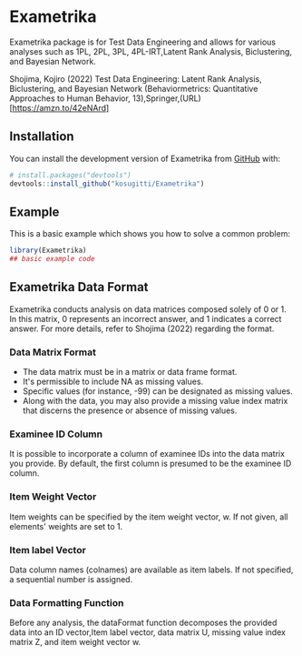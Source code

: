 
# Exametrika

<!-- badges: start -->
<!-- badges: end -->

Exametrika package is for Test Data Engineering and allows for various analyses such as 1PL, 2PL, 3PL, 4PL-IRT,Latent Rank Analysis, Biclustering, and Bayesian Network.

Shojima, Kojiro (2022) Test Data Engineering: Latent Rank Analysis, Biclustering, and Bayesian Network (Behaviormetrics: Quantitative Approaches to Human Behavior, 13),Springer,(URL)[https://amzn.to/42eNArd]

## Installation

You can install the development version of Exametrika from [GitHub](https://github.com/) with:

``` r
# install.packages("devtools")
devtools::install_github("kosugitti/Exametrika")
```

## Example

This is a basic example which shows you how to solve a common problem:

``` r
library(Exametrika)
## basic example code
```

## Exametrika Data Format
Exametrika conducts analysis on data matrices composed solely of 0 or 1. In this matrix, 0 represents an incorrect answer, and 1 indicates a correct answer.
For more details, refer to Shojima (2022) regarding the format.

### Data Matrix Format

- The data matrix must be in a matrix or data frame format.
- It's permissible to include NA as missing values.
- Specific values (for instance, -99) can be designated as missing values.
- Along with the data, you may also provide a missing value index matrix that discerns the presence or absence of missing values.

### Examinee ID Column
It is possible to incorporate a column of examinee IDs into the data matrix you provide. By default, the first column is presumed to be the examinee ID column.

### Item Weight Vector
Item weights can be specified by the item weight vector, w. If not given, all elements' weights are set to 1.

### Item label Vector
Data column names (colnames) are available as item labels. If not specified, a sequential number is assigned.

### Data Formatting Function
Before any analysis, the dataFormat function decomposes the provided data into an ID vector,Item label vector, data matrix U, missing value index matrix Z, and item weight vector w.